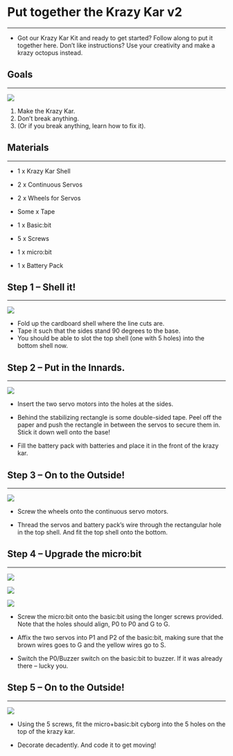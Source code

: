 
# Put together the Krazy Kar v2
---
- Got our Krazy Kar Kit and ready to get started? Follow along to put it together here.
Don’t like instructions? Use your creativity and make a krazy octopus instead.



## Goals
---

![](https://i.imgur.com/m79il8J.png)


 1. Make the Krazy Kar.
 2. Don’t break anything.
 3. (Or if you break anything, learn how to fix it).
 
           
    
## Materials
---
- 1 x Krazy Kar Shell

- 2 x Continuous Servos

- 2 x Wheels for Servos

- Some x Tape

- 1 x Basic:bit

- 5 x Screws

- 1 x micro:bit

- 1 x Battery Pack

## Step 1 – Shell it! 
---

![](https://i.imgur.com/Dm0im8u.png)

- Fold up the cardboard shell where the line cuts are.
- Tape it such that the sides stand 90 degrees to the base.
- You should be able to slot the top shell (one with 5 holes) into the bottom shell now.

## Step 2 – Put in the Innards.
---

![](https://i.imgur.com/QFPRafF.png)

- Insert the two servo motors into the holes at the sides.

- Behind the stabilizing rectangle is some double-sided tape. Peel off the paper and push the rectangle in between the servos to secure them in. Stick it down well onto the base!

- Fill the battery pack with batteries and place it in the front of the krazy kar.


## Step 3 – On to the Outside!
---

![](https://i.imgur.com/jcbfc8r.png)

- Screw the wheels onto the continuous servo motors.

- Thread the servos and battery pack’s wire through the rectangular hole in the top shell. And fit the top shell onto the bottom. 


## Step 4 – Upgrade the micro:bit
---

![](https://i.imgur.com/FCBt2rx.png)

![](https://i.imgur.com/QQX9HFg.png)

![](https://i.imgur.com/rnX6e5B.png)


- Screw the micro:bit onto the basic:bit using the longer screws provided. Note that the holes should align, P0 to P0 and G to G.

- Affix the two servos into P1 and P2 of the basic:bit, making sure that the brown wires goes to G and the yellow wires go to S. 

- Switch the P0/Buzzer switch on the basic:bit to buzzer. If it was already there – lucky you.



## Step 5 – On to the Outside!
---

![](https://i.imgur.com/36e1m2j.jpg)

- Using the 5 screws, fit the micro+basic:bit cyborg into the 5 holes on the top of the krazy kar.

- Decorate decadently. And code it to get moving! 
